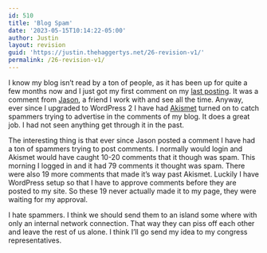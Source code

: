 ```yaml
---
id: 510
title: 'Blog Spam'
date: '2023-05-15T10:14:22-05:00'
author: Justin
layout: revision
guid: 'https://justin.thehaggertys.net/26-revision-v1/'
permalink: /26-revision-v1/
---
```


I know my blog isn’t read by a ton of people, as it has been up for quite a few months now and I just got my first comment on my [last posting](https://justin.thehaggertys.net/?p=25#comments). It was a comment from [Jason](http://blogs.sungeek.net/unixwiz/), a friend I work with and see all the time. Anyway, ever since I upgraded to WordPress 2 I have had [Akismet](http://akismet.com/) turned on to catch spammers trying to advertise in the comments of my blog. It does a great job. I had not seen anything get through it in the past.

The interesting thing is that ever since Jason posted a comment I have had a ton of spammers trying to post comments. I normally would login and Akismet would have caught 10-20 comments that it though was spam. This morning I logged in and it had 79 comments it thought was spam. There were also 19 more comments that made it’s way past Akismet. Luckily I have WordPress setup so that I have to approve comments before they are posted to my site. So these 19 never actually made it to my page, they were waiting for my approval.

I hate spammers. I think we should send them to an island some where with only an internal network connection. That way they can piss off each other and leave the rest of us alone. I think I’ll go send my idea to my congress representatives.